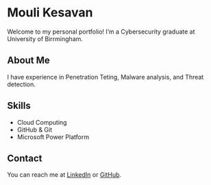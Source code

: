 # Mouli Kesavan
Welcome to my personal portfolio! I’m a Cybersecurity graduate at University of Birrmingham.

## About Me
I have experience in Penetration Teting, Malware analysis, and Threat detection.

## Skills
- Cloud Computing
- GitHub & Git
- Microsoft Power Platform

## Contact
You can reach me at [LinkedIn](https://www.linkedin.com/mouli-kesavan) or [GitHub](https://github.com/moulimk).
